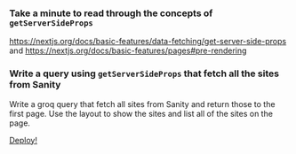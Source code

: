 ### Take a minute to read through the concepts of `getServerSideProps`
https://nextjs.org/docs/basic-features/data-fetching/get-server-side-props
and
https://nextjs.org/docs/basic-features/pages#pre-rendering

### Write a query using `getServerSideProps` that fetch all the sites from Sanity
Write a groq query that fetch all sites from Sanity and return those to the first page. Use the layout to show the sites and list all of the sites on the page. 

[Deploy!](deploy.md)